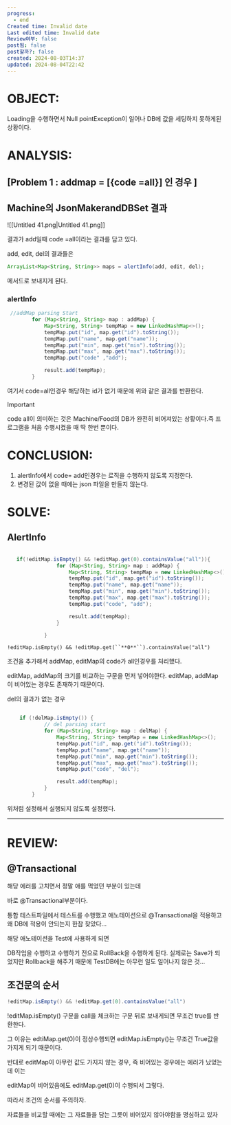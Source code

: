 ```yaml
---
progress:
  - end
Created time: Invalid date
Last edited time: Invalid date
Review여부: false
post됨: false
post할까?: false
created: 2024-08-03T14:37
updated: 2024-08-04T22:42
---
```

# OBJECT:

Loading을 수행하면서 Null pointException이 일어나 DB에 값을 세팅하지 못하게된 상황이다.

# ANALYSIS:

## [Problem 1 : addmap = [{code =all}] 인 경우 ]

## Machine의 JsonMakerandDBSet 결과

![[Untitled 41.png|Untitled 41.png]]

결과가 add일때 code =all이라는 결과를 담고 있다.

  

add, edit, del의 결과들은

```Java
ArrayList<Map<String, String>> maps = alertInfo(add, edit, del);
```

메서드로 보내지게 된다.

### alertInfo

```Java
 //addMap parsing Start
        for (Map<String, String> map : addMap) {
            Map<String, String> tempMap = new LinkedHashMap<>();
            tempMap.put("id", map.get("id").toString());
            tempMap.put("name", map.get("name"));
            tempMap.put("min", map.get("min").toString());
            tempMap.put("max", map.get("max").toString());
            tempMap.put("code" ,"add");

            result.add(tempMap);
        }
```

여기서 code=all인경우 해당하는 id가 없기 때문에 위와 같은 결과를 반환한다.

> [!important]  
> code all이 의미하는 것은 Machine/Food의 DB가 완전히 비어져있는 상황이다.즉 프로그램을 처음 수행시켰을 때 딱 한번 뿐이다.  

  

  

# CONCLUSION:

1. alertInfo에서 code= add인경우는 로직을 수행하지 않도록 지정한다.
2. 변경된 값이 없을 때에는 json 파일을 만들지 않는다.

# SOLVE:

## AlertInfo

```Java

   if(!editMap.isEmpty() && !editMap.get(0).containsValue("all")){
                for (Map<String, String> map : addMap) {
                    Map<String, String> tempMap = new LinkedHashMap<>();
                    tempMap.put("id", map.get("id").toString());
                    tempMap.put("name", map.get("name"));
                    tempMap.put("min", map.get("min").toString());
                    tempMap.put("max", map.get("max").toString());
                    tempMap.put("code", "add");

                    result.add(tempMap);
                }

            }
```

  
  
  
`!editMap.isEmpty() && !editMap.get(``**0**``).containsValue("all")`

조건을 추가해서 addMap, editMap의 code가 all인경우를 처리했다.

editMap, addMap의 크기를 비교하는 구문을 먼저 넣어야한다. editMap, addMap이 비어있는 경우도 존재하기 때문이다.

  

del의 결과가 없는 경우

```Java

    if (!delMap.isEmpty()) {
            // del parsing start
            for (Map<String, String> map : delMap) {
                Map<String, String> tempMap = new LinkedHashMap<>();
                tempMap.put("id", map.get("id").toString());
                tempMap.put("name", map.get("name"));
                tempMap.put("min", map.get("min").toString());
                tempMap.put("max", map.get("max").toString());
                tempMap.put("code", "del");

                result.add(tempMap);
            }
        }
```

위처럼 설정해서 실행되지 않도록 설정했다.

  

  

---

# REVIEW:

## @Transactional

해당 에러를 고치면서 정말 애를 먹었던 부분이 있는데

바로 @Transactional부분이다.

통합 테스트파일에서 테스트를 수행했고 애노테이션으로 @Transactional을 적용하고 왜 DB에 적용이 안되는지 한참 찾았다…

  

해당 애노테이션을 Test에 사용하게 되면

DB작업을 수행하고 수행하기 전으로 RollBack을 수행하게 된다. 실제로는 Save가 되었지만 Rollback을 해주기 때문에 TestDB에는 아무런 일도 일어나지 않은 것…

  

## 조건문의 순서

```Java
!editMap.isEmpty() && !editMap.get(0).containsValue("all")
```

!editMap.isEmpty() 구문을 call을 체크하는 구문 뒤로 보내게되면 무조건 true를 반환한다.

그 이유는 edtiMap.get(0)이 정상수행되면 editMap.isEmpty()는 무조건 True값을 가지게 되기 때문이다.

반대로 editMap이 아무런 값도 가지지 않는 경우, 즉 비어있는 경우에는 에러가 났었는데 이는

editMap이 비어있음에도 editMap.get(0)이 수행되서 그렇다.

따라서 조건의 순서를 주의하자.

  

자료들을 비교할 때에는 그 자료들을 담는 그릇이 비어있지 않아야함을 명심하고 있자